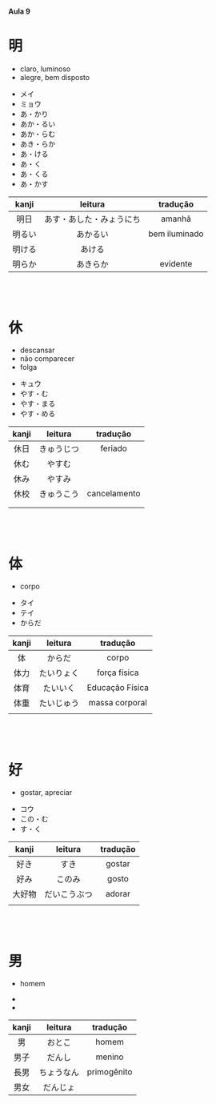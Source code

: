 #### Aula 9


# 明

<ul><li>claro, luminoso</li><li>alegre, bem disposto</li></ul>

<ul><li>メイ</li><li>ミョウ</li><li>あ・かり</li><li>あか・るい</li><li>あか・らむ</li><li>あき・らか</li><li>あ・ける</li><li>あ・く</li><li>あ・くる</li><li>あ・かす</li></ul>

| kanji | leitura | tradução |
|:---:|:---:|:---:|
| 明日 | あす・あした・みょうにち | amanhã |
| 明るい | あかるい | bem iluminado |
| 明ける | あける |  |
| 明らか | あきらか | evidente |

<br><br>


# 休

<ul><li>descansar</li><li>não comparecer</li><li>folga</li></ul>

<ul><li>キュウ</li><li>やす・む</li><li>やす・まる</li><li>やす・める</li></ul>

| kanji | leitura | tradução |
|:---:|:---:|:---:|
| 休日 | きゅうじつ | feriado |
| 休む | やすむ |  |
| 休み | やすみ |  |
| 休校 | きゅうこう | cancelamento |
|  |  |  |
|  |  |  |

<br><br>


# 体

- corpo

<ul><li>タイ</li><li>テイ</li><li>からだ</li></ul>

| kanji | leitura | tradução |
|:---:|:---:|:---:|
| 体 | からだ | corpo |
| 体力 | たいりょく | força física |
| 体育 | たいいく | Educação Física |
| 体重 | たいじゅう | massa corporal |
|  |  |  |

<br><br>


# 好

- gostar, apreciar

<ul><li>コウ</li><li>この・む</li><li>す・く</li></ul>

| kanji | leitura | tradução |
|:---:|:---:|:---:|
| 好き | すき | gostar |
| 好み | このみ | gosto |
| 大好物 | だいこうぶつ | adorar |
|  |  |  |

<br><br>


# 男
- homem

<ul><li></li><li></li></ul>

| kanji | leitura | tradução |
|:---:|:---:|:---:|
| 男 | おとこ | homem |
| 男子 | だんし | menino |
| 長男 | ちょうなん | primogênito |
| 男女 | だんじょ |  |